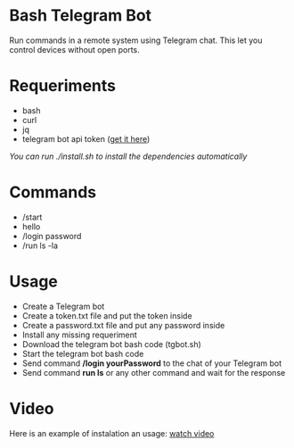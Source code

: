 # Bash Telegram Bot
Run commands in a remote system using Telegram chat. This let you control devices without open ports.

# Requeriments
- bash
- curl
- jq
- telegram bot api token ([get it here](https://t.me/BotFather))
  
_You can run ./install.sh to install the dependencies automatically_

# Commands
- /start
- hello
- /login password
- /run ls -la

# Usage
- Create a Telegram bot
- Create a token.txt file and put the token inside
- Create a password.txt file and put any password inside
- Install any missing requeriment
- Download the telegram bot bash code (tgbot.sh)
- Start the telegram bot bash code 
- Send command **/login yourPassword** to the chat of your Telegram bot
- Send command **run ls** or any other command and wait for the response

# Video
Here is an example of instalation an usage: [watch video](https://youtu.be/-_QyXqj41-Q)
